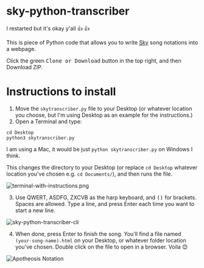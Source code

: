 # sky-python-transcriber
I restarted but it's okay y'all :+1: :+1:

This is piece of Python code that allows you to write [Sky](https://thatgamecompany.com/sky) song notations into a webpage.

Click the green <kbd>Clone or Download</kbd> button in the top right, and then Download ZIP.

# Instructions to install


1. Move the `skytranscriber.py` file to your Desktop (or whatever location you choose, but I'm using Desktop as an example for the instructions.)
2. Open a Terminal and type:

```
cd Desktop
python3 skytranscriber.py
```

I am using a Mac, it would be just `python skytranscriber.py` on Windows I think.

This changes the directory to your Desktop (or replace `cd Desktop` whatever location you've chosen e.g. `cd Documents/`), and then runs the file.

![terminal-with-instructions.png](https://github.com/t1-tracey/sky-python-transcriber/blob/master/images/terminal-with-instructions.png)



3. Use QWERT, ASDFG, ZXCVB as the harp keyboard, and <kbd>(</kbd><kbd>)</kbd> for brackets. Spaces are allowed. Type a line, and press Enter each time you want to start a new line.

![sky-python-transcriber-cli](https://github.com/t1-tracey/sky-python-transcriber/blob/master/images/sky-python-transcriber-cli.png)

4. When done, press Enter to finish the song. You'll find a file named `(your-song-name).html` on your Desktop, or whatever folder location you've chosen. Double click on the file to open in a browser. Voila :blush:

![Apotheosis Notation](https://github.com/t1-tracey/sky-python-transcriber/blob/master/images/Apotheosis-intro-notation.png)
